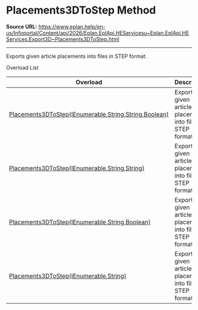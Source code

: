 # Placements3DToStep Method

**Source URL:** https://www.eplan.help/en-us/Infoportal/Content/api/2026/Eplan.EplApi.HEServicesu~Eplan.EplApi.HEServices.Export3D~Placements3DToStep.html

---

Exports given article placements into files in STEP format.

Overload List

| Overload | Description |
| --- | --- |
| [Placements3DToStep(IEnumerable<Placement3D>,String,String,Boolean)](topic1360.html) | Exports given article placements into files in STEP format. |
| [Placements3DToStep(IEnumerable<Placement3D>,String,String)](Eplan.EplApi.HEServicesu~Eplan.EplApi.HEServices.Export3D~Placements3DToStep(IEnumerable{Placement3D},String,String).html) | Exports given article placements into files in STEP format. |
| [Placements3DToStep(IEnumerable<Placement3D>,String,Boolean)](Eplan.EplApi.HEServicesu~Eplan.EplApi.HEServices.Export3D~Placements3DToStep(IEnumerable{Placement3D},String,Boolean).html) | Exports given article placements into files in STEP format. |
| [Placements3DToStep(IEnumerable<Placement3D>,String)](Eplan.EplApi.HEServicesu~Eplan.EplApi.HEServices.Export3D~Placements3DToStep(IEnumerable{Placement3D},String).html) | Exports given article placements into files in STEP format. |
